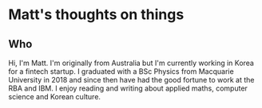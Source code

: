 # Matt's thoughts on things

## Who

Hi, I'm Matt. I'm originally from Australia but I'm currently working in Korea for a fintech startup. I graduated with a BSc Physics from Macquarie University in 2018 and since then have had the good fortune to work at the RBA and IBM. I enjoy reading and writing about applied maths, computer science and Korean culture.


